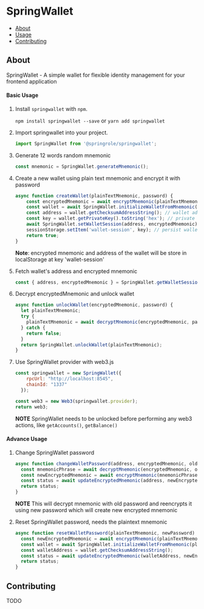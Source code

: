 # SpringWallet

-   [About](#about)
-   [Usage](#usage)
-   [Contributing](#contributing)

## About

SpringWallet - A simple wallet for flexible identity management for your frontend application

#### Basic Usage

1.  Install `springwallet` with `npm`.

    ```npm install springwallet --save``` or ```yarn add springwallet```

2. Import springwallet into your project.

    ```js 
    import SpringWallet from '@springrole/springwallet';
    ```
3. Generate 12 words random mnemonic

    ```js
    const mnemonic = SpringWallet.generateMnemonic();
    ```
4. Create a new wallet using plain text mnemonic and encrypt it with password

    ```js
    async function createWallet(plainTextMnemonic, password) {
        const encryptedMnemonic = await encryptMnemonic(plainTextMnemonic, password); // encrypting mnemonic
        const wallet = await SpringWallet.initializeWalletFromMnemonic(plainTextMnemonic); // initializing wallet 
        const address = wallet.getChecksumAddressString(); // wallet address
        const key = wallet.getPrivateKey().toString('hex'); // private key
        await SpringWallet.setWalletSession(address, encryptedMnemonic); // saving wallet session in localStorage
        sessionStorage.setItem('wallet-session', key); // persist wallet private key in sessionStorage
        return true;
    }
    ```

   **Note**:  encrypted mnemonic and address of the wallet will be store in localStorage at key 'wallet-session'

5. Fetch wallet's address and encrypted mnemonic

    ```js
    const { address, encryptedMnemonic } = SpringWallet.getWalletSession();
    ```
6. Decrypt encryptedMnemonic and unlock wallet

    ```js
    async function unlockWallet(encryptedMnemonic, password) {
      let plainTextMnemonic;
      try {
        plainTextMnemonic = await decryptMnemonic(encryptedMnemonic, password);
      } catch {
        return false;
      }
      return SpringWallet.unlockWallet(plainTextMnemonic);
    }
    ```

7. Use SpringWallet provider with web3.js

    ```js
    const springwallet = new SpringWallet({
        rpcUrl: "http://localhost:8545",
        chainId: "1337"
      });
    
    const web3 = new Web3(springwallet.provider);
    return web3;
    ```
    **NOTE** SpringWallet needs to be unlocked before performing any web3 actions, like `getAccounts()`, `getBalance()`

#### Advance Usage

1. Change SpringWallet password

    ```js
    async function changeWalletPassword(address, encryptedMnemonic, oldPassword, newPassword) {
      const mnemonicPhrase = await decryptMnemonic(encryptedMnemonic, oldPassword);
      const newEncryptedMnemonic = await encryptMnemonic(mnemonicPhrase, newPassword);
      const status = await updateEncryptedMnemonic(address, newEncryptedMnemonic);
      return status;
    }
    ```
    **NOTE** This will decrypt mnemonic with old password and reencrypts it using new password which will create new encrypted mnemonic 
    
2. Reset SpringWallet password, needs the plaintext mnemonic 

    ```js
    async function resetWalletPassword(plainTextMnemonic, newPassword) {
      const newEncryptedMnemonic = await encryptMnemonic(plainTextMnemonic, newPassword);
      const wallet = await SpringWallet.initializeWalletFromMnemonic(plainTextMnemonic);
      const walletAddress = wallet.getChecksumAddressString();
      const status = await updateEncryptedMnemonic(walletAddress, newEncryptedMnemonic);
      return status;
    }
    ```
    
## Contributing

TODO
